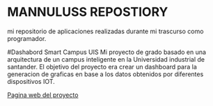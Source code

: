 # MANNULUSS REPOSTIORY
mi repositorio de aplicaciones realizadas durante mi trascurso como programador.

#Dashabord Smart Campus UIS
Mi proyecto de grado basado en una arquitectura de un campus inteligente en la Universidad industrial de santander. El objetivo del proyecto era crear un dashboard para la generacion de graficas en base a los datos obtenidos por
diferentes dispositivos IOT.

<a href="http://feliperojas.live/smart-campus-dashboard/#/dashboard/home">Pagina web del proyecto</a>

<!--

**Here are some ideas to get you started:**

🙋‍♀️ A short introduction - what is your organization all about?
🌈 Contribution guidelines - how can the community get involved?
👩‍💻 Useful resources - where can the community find your docs? Is there anything else the community should know?
🍿 Fun facts - what does your team eat for breakfast?
🧙 Remember, you can do mighty things with the power of [Markdown](https://docs.github.com/github/writing-on-github/getting-started-with-writing-and-formatting-on-github/basic-writing-and-formatting-syntax)
-->
